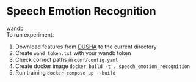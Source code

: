 # Speech Emotion Recognition
[wandb](https://wandb.ai/motley-crew/speech-emotion-recognition?workspace=user-deethereal)  
To run experiment:  
1. Download features from [DUSHA](https://github.com/salute-developers/golos/tree/master/dusha#downloads) to the current directory
2. Create `wand_token.txt` with your wandb token
3. Check correct paths in `conf/config.yaml`  
4. Create docker image `docker build -t . speech_emotion_recognition`
4. Run training `docker compose up --build`


